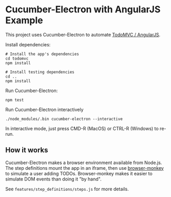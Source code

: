 # Cucumber-Electron with AngularJS Example

This project uses Cucumber-Electron to automate [TodoMVC / AngularJS](http://todomvc.com/examples/angularjs/).

Install dependencies:

    # Install the app's dependencies
    cd todomvc
    npm install

    # Install testing dependencies
    cd ..
    npm install

Run Cucumber-Electron:

    npm test

Run Cucumber-Electron interactively

    ./node_modules/.bin cucumber-electron --interactive

In interactive mode, just press CMD-R (MacOS) or CTRL-R (Windows) to re-run.

## How it works

Cucumber-Electron makes a browser environment available from Node.js. The step definitions
mount the app in an iframe, then use [browser-monkey](https://github.com/featurist/browser-monkey) 
to simulate a user adding TODOs. Browser-monkey makes it easier to simulate DOM events than doing
it "by hand".

See `features/step_definitions/steps.js` for more details.
